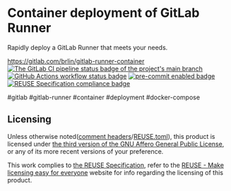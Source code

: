 # Container deployment of GitLab Runner

Rapidly deploy a GitLab Runner that meets your needs.

<https://gitlab.com/brlin/gitlab-runner-container>  
[![The GitLab CI pipeline status badge of the project's `main` branch](https://gitlab.com/brlin/gitlab-runner-container/badges/main/pipeline.svg?ignore_skipped=true "Click here to check out the comprehensive status of the GitLab CI pipelines")](https://gitlab.com/brlin/gitlab-runner-container/-/pipelines) [![GitHub Actions workflow status badge](https://github.com/brlin-tw/gitlab-runner-container/actions/workflows/check-potential-problems.yml/badge.svg "GitHub Actions workflow status")](https://github.com/brlin-tw/gitlab-runner-container/actions/workflows/check-potential-problems.yml) [![pre-commit enabled badge](https://img.shields.io/badge/pre--commit-enabled-brightgreen?logo=pre-commit&logoColor=white "This project uses pre-commit to check potential problems")](https://pre-commit.com/) [![REUSE Specification compliance badge](https://api.reuse.software/badge/gitlab.com/brlin/gitlab-runner-container "This project complies to the REUSE specification to decrease software licensing costs")](https://api.reuse.software/info/gitlab.com/brlin/gitlab-runner-container)

\#gitlab \#gitlab-runner \#container \#deployment \#docker-compose

## Licensing

Unless otherwise noted([comment headers](https://reuse.software/spec-3.3/#comment-headers)/[REUSE.toml](https://reuse.software/spec-3.3/#reusetoml)), this product is licensed under [the third version of the GNU Affero General Public License](https://www.gnu.org/licenses/agpl-3.0.en.html), or any of its more recent versions of your preference.

This work complies to [the REUSE Specification](https://reuse.software/spec/), refer to the [REUSE - Make licensing easy for everyone](https://reuse.software/) website for info regarding the licensing of this product.
